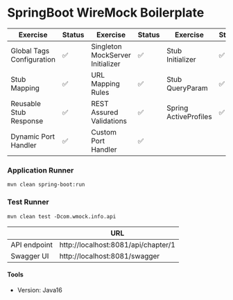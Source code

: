 # SpringBoot WireMock Boilerplate

| Exercise       | Status             | Exercise       | Status             | Exercise       | Status             |
| -------------- | ---------          | -------------- | ---------          | -------------- | ---------          |
| Global Tags Configuration        | :white_check_mark: | Singleton MockServer Initializer         | :white_check_mark: | Stub Initializer        | :white_check_mark: |
| Stub Mapping      | :white_check_mark: | URL Mapping Rules      | :white_check_mark: | Stub QueryParam      | :white_check_mark: |
| Reusable Stub Response      | :white_check_mark: | REST Assured Validations      | :white_check_mark: | Spring ActiveProfiles      | :white_check_mark: |
| Dynamic Port Handler      | :white_check_mark: | Custom Port Handler      | :white_check_mark: |

### Application Runner
```shell
mvn clean spring-boot:run
```

### Test Runner
```shell
mvn clean test -Dcom.wmock.info.api
```


|        | URL             |
| -------------- | ---------          |
| API endpoint        | http://localhost:8081/api/chapter/1 |
| Swagger UI        | http://localhost:8081/swagger |


#### Tools
- Version: Java16